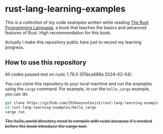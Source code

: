 # rust-lang-learning-examples

This is a collection of toy code examples written while reading [The Rust Programming Language](https://markdown.land/readme-md), a book that teaches the basics and advanced features of Rust. High recommendation for this book.

Actually I make this repository public here just to record my learning progress.

## How to use this repository

All codes passed test on rustc 1.76.0 (07dca489a 2024-02-04).

You can clone this repository to your local machine and run the examples using the `cargo` command. For example, to run the `hello_cargo` example, you can do:

```bash
git clone https://github.com/255doesnotexist/rust-lang-learning-examples.git
cd rust-lang-learning-examples/hello_cargo
cargo run
```

~~The hello_world directory need to compile with rustc because it's created before the book introduce the cargo tool.~~